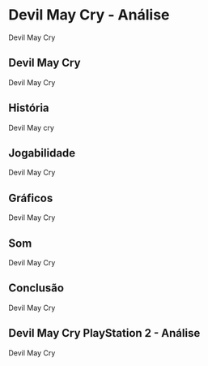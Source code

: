 ---
---

# Devil May Cry - Análise

Devil May Cry

## Devil May Cry

Devil May Cry

## História

Devil May cry

## Jogabilidade

Devil May Cry

## Gráficos

Devil May Cry

## Som

Devil May Cry

## Conclusão

Devil May Cry

## Devil May Cry PlayStation 2 - Análise

Devil May Cry
